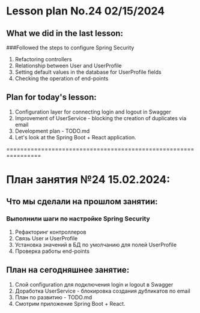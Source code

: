 # Lesson plan No.24 02/15/2024

## What we did in the last lesson:

###Followed the steps to configure Spring Security
1. Refactoring controllers
2. Relationship between User and UserProfile
3. Setting default values in the database for UserProfile fields
4. Checking the operation of end-points

## Plan for today's lesson:
1. Configuration layer for connecting login and logout in Swagger
2. Improvement of UserService - blocking the creation of duplicates via email
3. Development plan - TODO.md
4. Let's look at the Spring Boot + React application.

================================================================

# План занятия №24 15.02.2024:

## Что мы сделали на прошлом занятии:

### Выполнили шаги по настройке Spring Security
1. Рефакторинг контроллеров
2. Связь User и UserProfile
3. Установка значений в БД по умолчанию для полей UserProfile
4. Проверка работы end-points

## План на сегодняшнее занятие:
1. Слой configuration для подключения login и logout в Swagger 
2. Доработка UserService - блокировка создания дубликатов по email
3. План по развитию - TODO.md
4. Смотрим приложение Spring Boot + React.









    







